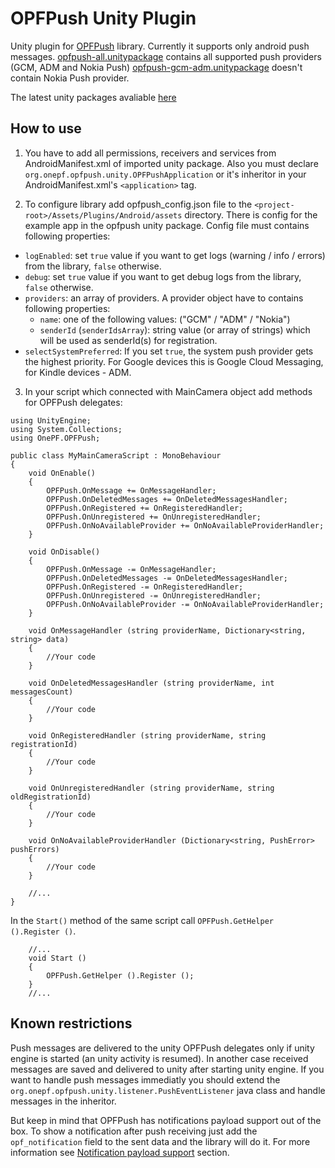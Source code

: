 OPFPush Unity Plugin
====================

Unity plugin for [OPFPush](https://github.com/onepf/OPFPush) library.
Currently it supports only android push messages.
[opfpush-all.unitypackage](https://github.com/onepf/OPFPush-Unity-Plugin/releases/download/v0.3.1.1/opfpush-all-0.3.1.1.unitypackage) contains all supported push providers (GCM, ADM and Nokia Push)
[opfpush-gcm-adm.unitypackage](https://github.com/onepf/OPFPush-Unity-Plugin/releases/download/v0.3.1.1/opfpush-gcm-adm-0.3.1.1.unitypackage) doesn't contain Nokia Push provider.

The latest unity packages avaliable [here](https://github.com/onepf/OPFPush-Unity-Plugin/releases)

How to use
-----
1) You have to add all permissions, receivers and services from AndroidManifest.xml of imported unity package. Also you must declare `org.onepf.opfpush.unity.OPFPushApplication` or it's inheritor in your AndroidManifest.xml's `<application>` tag. 

2) To configure library add opfpush_config.json file to the `<project-root>/Assets/Plugins/Android/assets` directory. There is config for the example app in the opfpush unity package. 
Config file must contains following properties: 
* `logEnabled`: set `true` value if you want to get logs (warning / info / errors) from the library, `false` otherwise.
* `debug`: set `true` value if you want to get debug logs from the library, `false` otherwise.
* `providers`: an array of providers. A provider object have to contains following properties:
    *  `name`: one of the following values: ("GCM" / "ADM" / "Nokia")
    *  `senderId` (`senderIdsArray`): string value (or array of strings) which will be used as senderId(s) for registration.
*  `selectSystemPreferred`: If you set `true`, the system push provider gets the highest priority. For Google devices this is Google Cloud Messaging, for Kindle devices - ADM.
    
3) In your script which connected with MainCamera object add methods for OPFPush delegates:

```
using UnityEngine;
using System.Collections;
using OnePF.OPFPush;

public class MyMainCameraScript : MonoBehaviour
{
    void OnEnable()
    {
        OPFPush.OnMessage += OnMessageHandler;
		OPFPush.OnDeletedMessages += OnDeletedMessagesHandler;
		OPFPush.OnRegistered += OnRegisteredHandler;
		OPFPush.OnUnregistered += OnUnregisteredHandler;
		OPFPush.OnNoAvailableProvider += OnNoAvailableProviderHandler;
    }

    void OnDisable()
    {
        OPFPush.OnMessage -= OnMessageHandler;
		OPFPush.OnDeletedMessages -= OnDeletedMessagesHandler;
		OPFPush.OnRegistered -= OnRegisteredHandler;
		OPFPush.OnUnregistered -= OnUnregisteredHandler;
		OPFPush.OnNoAvailableProvider -= OnNoAvailableProviderHandler;
    }

    void OnMessageHandler (string providerName, Dictionary<string, string> data)
    {
        //Your code
    }
    
    void OnDeletedMessagesHandler (string providerName, int messagesCount)
    {
        //Your code
    }
    
    void OnRegisteredHandler (string providerName, string registrationId)
    {
        //Your code
    }
    
    void OnUnregisteredHandler (string providerName, string oldRegistrationId)
    {
        //Your code
    }
    
    void OnNoAvailableProviderHandler (Dictionary<string, PushError> pushErrors)
    {
        //Your code
    }
    
    //...
}
```

In the `Start()` method of the same script call `OPFPush.GetHelper ().Register ()`.

```
    //...
	void Start ()
	{
		OPFPush.GetHelper ().Register ();
	}
    //...
```

Known restrictions
-----

Push messages are delivered to the unity OPFPush delegates only if unity engine is started (an unity activity is resumed). In another case received messages are saved and delivered to unity after starting unity engine. If you want to handle push messages immediatly you should extend the `org.onepf.opfpush.unity.listener.PushEventListener` java class and handle messages in the inheritor. 

But keep in mind that OPFPush has notifications payload support out of the box. To show a notification after push receiving just add  the `opf_notification` field to the sent data and the library will do it. For more information see [Notification payload support](https://github.com/onepf/OPFPush/wiki/Notification-payload-support) section.
